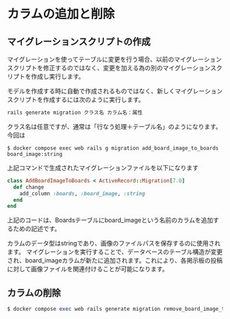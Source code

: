 # カラムの追加と削除

## マイグレーションスクリプトの作成
マイグレーションを使ってテーブルに変更を行う場合、以前のマイグレーションスクリプトを修正するのではなく、変更を加える為の別のマイグレーションスクリプトを作成し実行します。

モデルを作成する時に自動で作成されるものではなく、新しくマイグレーションスクリプトを作成するには次のように実行します。
```ruby
rails generate migration クラス名 カラム名：属性
```
クラス名は任意ですが、通常は「行なう処理＋テーブル名」のようになります。
今回は
```
$ docker compose exec web rails g migration add_board_image_to_boards board_image:string
```

上記コマンドで生成されたマイグレーションファイルを以下になります

```ruby
class AddBoardImageToBoards < ActiveRecord::Migration[7.0]
  def change
    add_column :boards, :board_image, :string
  end
end
```
上記のコードは、Boardsテーブルにboard_imageという名前のカラムを追加するための記述です。

カラムのデータ型はstringであり、画像のファイルパスを保存するのに使用されます。
マイグレーションを実行することで、データベースのテーブル構造が変更され、board_imageカラムが新たに追加されます。これにより、各掲示板の投稿に対して画像ファイルを関連付けることが可能になります。

## カラムの削除
```ruby
$ docker compose exec web rails generate migration remove_board_image_to_boards board_image:string
```

